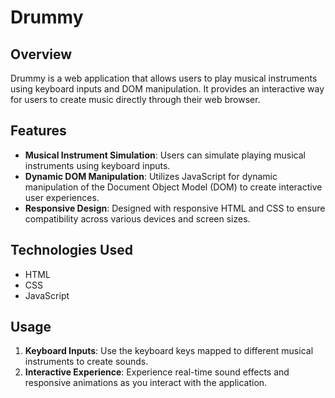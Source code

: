 # Drummy

## Overview
Drummy is a web application that allows users to play musical instruments using keyboard inputs and DOM manipulation. It provides an interactive way for users to create music directly through their web browser.

## Features
- **Musical Instrument Simulation**: Users can simulate playing musical instruments using keyboard inputs.
- **Dynamic DOM Manipulation**: Utilizes JavaScript for dynamic manipulation of the Document Object Model (DOM) to create interactive user experiences.
- **Responsive Design**: Designed with responsive HTML and CSS to ensure compatibility across various devices and screen sizes.

## Technologies Used
- HTML
- CSS
- JavaScript


## Usage
1. **Keyboard Inputs**: Use the keyboard keys mapped to different musical instruments to create sounds.
2. **Interactive Experience**: Experience real-time sound effects and responsive animations as you interact with the application.
